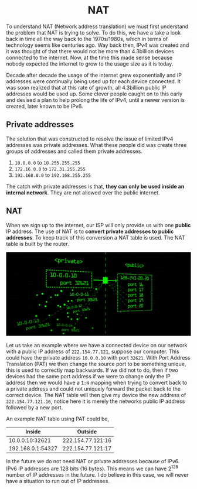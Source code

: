 <div align="center">
  <h1>  NAT </h1>
</div>

To understand NAT (Network address translation) we must first understand the problem that NAT is trying to solve. To do this, we have a take a look back in time all the way back to the 1970s/1980s, which in terms of technology seems like centuries ago. Way back then, IPv4 was created and it was thought of that there would not be more than 4.3billion devices connected to the internet. Now, at the time this made sense because nobody expected the internet to grow to the usage size as it is today.

Decade after decade the usage of the internet grew exponentially and IP addresses were continually being used up for each device connected. It was soon realized that at this rate of growth, all 4.3billion public IP addresses would be used up. Some clever people caught on to this early and devised a plan to help prolong the life of IPv4, until a newer version is created, later known to be IPv6.

## Private addresses

The solution that was constructed to resolve the issue of limited IPv4 addresses was private addresses. What these people did was create three groups of addresses and called them private addresses.

1. `10.0.0.0` to `10.255.255.255`
2. `172.16.0.0` to `172.31.255.255`
3. `192.168.0.0` to `192.168.255.255`

The catch with private addresses is that, **they can only be used inside an internal network**. They are not allowed over the public internet.

## NAT

When we sign up to the internet, our ISP will only provide us with one **public** IP address. The use of NAT is to **convert private addresses to public addresses**. To keep track of this conversion a NAT table is used. The NAT table is built by the router.

![](./images/nat_1.PNG)

Let us take an example where we have a connected device on our network with a public IP address of `222.154.77.121`, suppose our computer. This could have the private address `10.0.0.10` with port `32621`. With Port Address Translation (PAT) we then change the source port to be something unique, this is used to correctly map backwards. If we did not to do, then if two devices had the same port address if we were to change only the IP address then we would have a `1:N` mapping when trying to convert back to a private address and could not uniquely forward the packet back to the correct device. The NAT table will then give my device the new address of `222.154.77.121.16`, notice here it is merely the networks public IP address followed by a new port.

An example NAT table using PAT could be,

| Inside           | Outside       |
| ---------------- |---------------|
| 10.0.0.10:32621  | 222.154.77.121:16  |
| 192.168.0.1:54327| 222.154.77.121:17|

In the future we do not need NAT or private addresses because of IPv6. IPv6 IP addresses are 128 bits (16 bytes). This means we can have $2^{128}$ number of IP addresses in the future. I do believe in this case, we will never have a situation to run out of IP addresses.